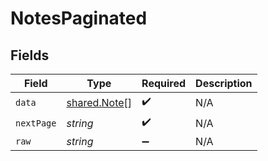 # NotesPaginated


## Fields

| Field                                               | Type                                                | Required                                            | Description                                         |
| --------------------------------------------------- | --------------------------------------------------- | --------------------------------------------------- | --------------------------------------------------- |
| `data`                                              | [shared.Note](../../../sdk/models/shared/note.md)[] | :heavy_check_mark:                                  | N/A                                                 |
| `nextPage`                                          | *string*                                            | :heavy_check_mark:                                  | N/A                                                 |
| `raw`                                               | *string*                                            | :heavy_minus_sign:                                  | N/A                                                 |